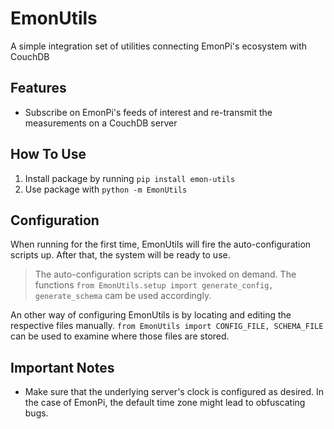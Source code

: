 # EmonUtils
A simple integration set of utilities connecting EmonPi's ecosystem with CouchDB

## Features
- Subscribe on EmonPi's feeds of interest and re-transmit the measurements on a CouchDB server

## How To Use
1. Install package by running `pip install emon-utils`
2. Use package with `python -m EmonUtils`

## Configuration
When running for the first time, EmonUtils will fire the auto-configuration scripts up. After that, the system will be ready to use.

> The auto-configuration scripts can be invoked on demand. The functions `from EmonUtils.setup import generate_config, generate_schema` cam be used accordingly.

An other way of configuring EmonUtils is by locating and editing the respective files manually. `from EmonUtils import CONFIG_FILE, SCHEMA_FILE` can be used to examine where those files are stored.

## Important Notes
- Make sure that the underlying server's clock is configured as desired. In the case of EmonPi, the default time zone might lead to obfuscating bugs.
